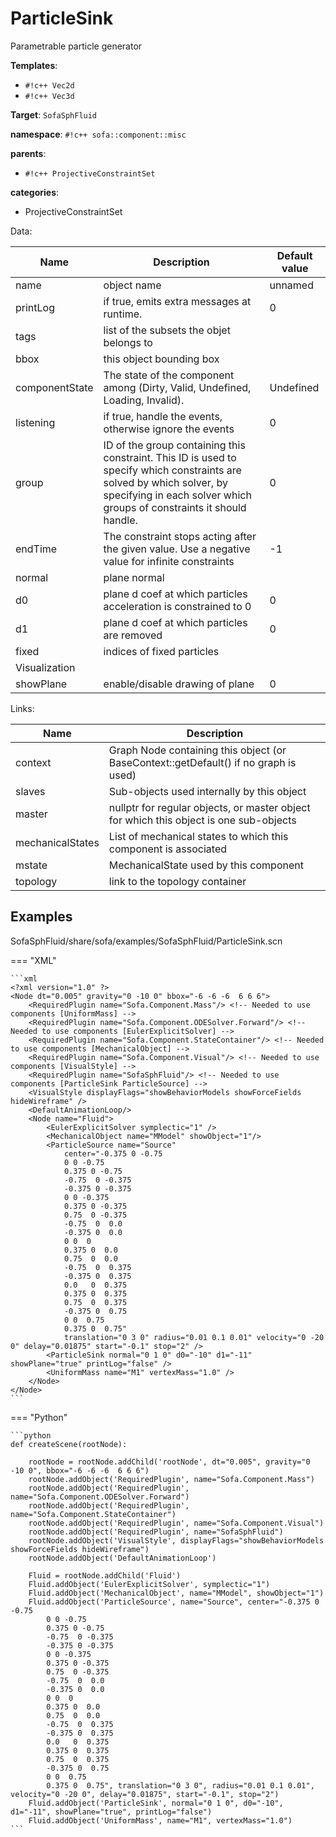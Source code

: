 # ParticleSink

Parametrable particle generator


__Templates__:

- `#!c++ Vec2d`
- `#!c++ Vec3d`

__Target__: `SofaSphFluid`

__namespace__: `#!c++ sofa::component::misc`

__parents__: 

- `#!c++ ProjectiveConstraintSet`

__categories__: 

- ProjectiveConstraintSet

Data: 

<table>
<thead>
    <tr>
        <th>Name</th>
        <th>Description</th>
        <th>Default value</th>
    </tr>
</thead>
<tbody>
	<tr>
		<td>name</td>
		<td>
object name
</td>
		<td>unnamed</td>
	</tr>
	<tr>
		<td>printLog</td>
		<td>
if true, emits extra messages at runtime.
</td>
		<td>0</td>
	</tr>
	<tr>
		<td>tags</td>
		<td>
list of the subsets the objet belongs to
</td>
		<td></td>
	</tr>
	<tr>
		<td>bbox</td>
		<td>
this object bounding box
</td>
		<td></td>
	</tr>
	<tr>
		<td>componentState</td>
		<td>
The state of the component among (Dirty, Valid, Undefined, Loading, Invalid).
</td>
		<td>Undefined</td>
	</tr>
	<tr>
		<td>listening</td>
		<td>
if true, handle the events, otherwise ignore the events
</td>
		<td>0</td>
	</tr>
	<tr>
		<td>group</td>
		<td>
ID of the group containing this constraint. This ID is used to specify which constraints are solved by which solver, by specifying in each solver which groups of constraints it should handle.
</td>
		<td>0</td>
	</tr>
	<tr>
		<td>endTime</td>
		<td>
The constraint stops acting after the given value.
Use a negative value for infinite constraints
</td>
		<td>-1</td>
	</tr>
	<tr>
		<td>normal</td>
		<td>
plane normal
</td>
		<td></td>
	</tr>
	<tr>
		<td>d0</td>
		<td>
plane d coef at which particles acceleration is constrained to 0
</td>
		<td>0</td>
	</tr>
	<tr>
		<td>d1</td>
		<td>
plane d coef at which particles are removed
</td>
		<td>0</td>
	</tr>
	<tr>
		<td>fixed</td>
		<td>
indices of fixed particles
</td>
		<td></td>
	</tr>
	<tr>
		<td colspan="3">Visualization</td>
	</tr>
	<tr>
		<td>showPlane</td>
		<td>
enable/disable drawing of plane
</td>
		<td>0</td>
	</tr>

</tbody>
</table>

Links: 

| Name | Description |
| ---- | ----------- |
|context|Graph Node containing this object (or BaseContext::getDefault() if no graph is used)|
|slaves|Sub-objects used internally by this object|
|master|nullptr for regular objects, or master object for which this object is one sub-objects|
|mechanicalStates|List of mechanical states to which this component is associated|
|mstate|MechanicalState used by this component|
|topology|link to the topology container|



## Examples

SofaSphFluid/share/sofa/examples/SofaSphFluid/ParticleSink.scn

=== "XML"

    ```xml
    <?xml version="1.0" ?>
    <Node dt="0.005" gravity="0 -10 0" bbox="-6 -6 -6  6 6 6">
        <RequiredPlugin name="Sofa.Component.Mass"/> <!-- Needed to use components [UniformMass] -->
        <RequiredPlugin name="Sofa.Component.ODESolver.Forward"/> <!-- Needed to use components [EulerExplicitSolver] -->
        <RequiredPlugin name="Sofa.Component.StateContainer"/> <!-- Needed to use components [MechanicalObject] -->
        <RequiredPlugin name="Sofa.Component.Visual"/> <!-- Needed to use components [VisualStyle] -->
        <RequiredPlugin name="SofaSphFluid"/> <!-- Needed to use components [ParticleSink ParticleSource] -->
        <VisualStyle displayFlags="showBehaviorModels showForceFields hideWireframe" />
        <DefaultAnimationLoop/>
        <Node name="Fluid">
            <EulerExplicitSolver symplectic="1" />
            <MechanicalObject name="MModel" showObject="1"/>
            <ParticleSource name="Source" 
                center="-0.375 0 -0.75    
                0 0 -0.75    
                0.375 0 -0.75    
                -0.75  0 -0.375    
                -0.375 0 -0.375    
                0 0 -0.375    
                0.375 0 -0.375    
                0.75  0 -0.375    
                -0.75  0  0.0    
                -0.375 0  0.0    
                0 0  0    
                0.375 0  0.0    
                0.75  0  0.0    
                -0.75  0  0.375    
                -0.375 0  0.375    
                0.0   0  0.375    
                0.375 0  0.375    
                0.75  0  0.375    
                -0.375 0  0.75    
                0 0  0.75    
                0.375 0  0.75" 
                translation="0 3 0" radius="0.01 0.1 0.01" velocity="0 -20 0" delay="0.01875" start="-0.1" stop="2" />
            <ParticleSink normal="0 1 0" d0="-10" d1="-11" showPlane="true" printLog="false" />
            <UniformMass name="M1" vertexMass="1.0" />
        </Node>
    </Node>
    ```

=== "Python"

    ```python
    def createScene(rootNode):

        rootNode = rootNode.addChild('rootNode', dt="0.005", gravity="0 -10 0", bbox="-6 -6 -6  6 6 6")
        rootNode.addObject('RequiredPlugin', name="Sofa.Component.Mass")
        rootNode.addObject('RequiredPlugin', name="Sofa.Component.ODESolver.Forward")
        rootNode.addObject('RequiredPlugin', name="Sofa.Component.StateContainer")
        rootNode.addObject('RequiredPlugin', name="Sofa.Component.Visual")
        rootNode.addObject('RequiredPlugin', name="SofaSphFluid")
        rootNode.addObject('VisualStyle', displayFlags="showBehaviorModels showForceFields hideWireframe")
        rootNode.addObject('DefaultAnimationLoop')

        Fluid = rootNode.addChild('Fluid')
        Fluid.addObject('EulerExplicitSolver', symplectic="1")
        Fluid.addObject('MechanicalObject', name="MModel", showObject="1")
        Fluid.addObject('ParticleSource', name="Source", center="-0.375 0 -0.75    
            0 0 -0.75    
            0.375 0 -0.75    
            -0.75  0 -0.375    
            -0.375 0 -0.375    
            0 0 -0.375    
            0.375 0 -0.375    
            0.75  0 -0.375    
            -0.75  0  0.0    
            -0.375 0  0.0    
            0 0  0    
            0.375 0  0.0    
            0.75  0  0.0    
            -0.75  0  0.375    
            -0.375 0  0.375    
            0.0   0  0.375    
            0.375 0  0.375    
            0.75  0  0.375    
            -0.375 0  0.75    
            0 0  0.75    
            0.375 0  0.75", translation="0 3 0", radius="0.01 0.1 0.01", velocity="0 -20 0", delay="0.01875", start="-0.1", stop="2")
        Fluid.addObject('ParticleSink', normal="0 1 0", d0="-10", d1="-11", showPlane="true", printLog="false")
        Fluid.addObject('UniformMass', name="M1", vertexMass="1.0")
    ```

